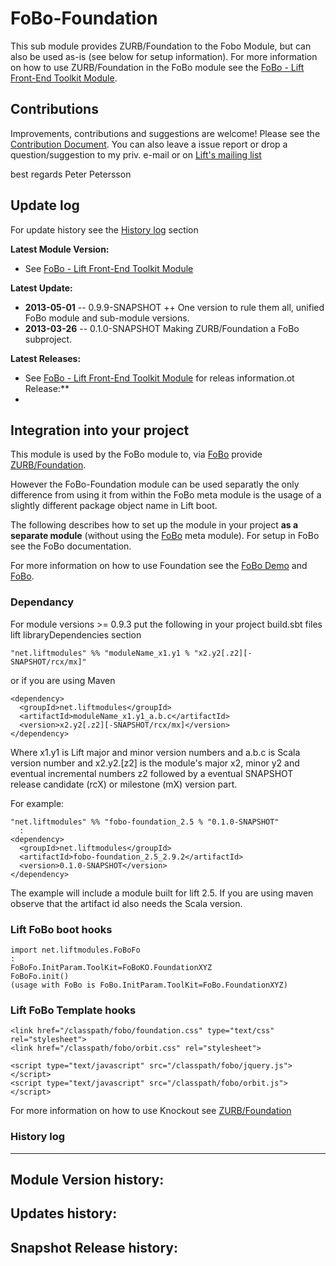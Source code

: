 FoBo-Foundation
=================

This sub module provides ZURB/Foundation to the Fobo Module, but can also be used as-is (see below for setup information).
For more information on how to use ZURB/Foundation in the FoBo module see the [FoBo - Lift Front-End Toolkit Module](https://github.com/karma4u101/FoBo).

Contributions
------
Improvements, contributions and suggestions are welcome! Please see the [Contribution Document](https://github.com/karma4u101/FoBo/blob/master/CONTRIBUTING.md). You can also leave a issue report or drop a question/suggestion to my priv. e-mail or on [Lift's mailing list](http://groups.google.com/group/liftweb/) 

best regards 
Peter Petersson 

Update log
----------

For update history see the [History log](https://github.com/karma4u101/FoBo/tree/master/Foundation#history-log) section

**Latest Module Version:**
- See [FoBo - Lift Front-End Toolkit Module](https://github.com/karma4u101/FoBo)  

**Latest Update:**
- **2013-05-01** -- 0.9.9-SNAPSHOT ++ One version to rule them all, unified FoBo module and sub-module versions.
- **2013-03-26** -- 0.1.0-SNAPSHOT Making ZURB/Foundation a FoBo subproject.

**Latest Releases:**
- See [FoBo - Lift Front-End Toolkit Module](https://github.com/karma4u101/FoBo) for releas information.ot Release:**
- 


Integration into your project 
-------------------------------

This module is used by the FoBo module to, via [FoBo](https://github.com/karma4u101/FoBo/blob/master/README.md) provide [ZURB/Foundation](http://foundation.zurb.com/). 

However the FoBo-Foundation module can be used separatly the only difference from using it from within the FoBo meta module is the usage of a slightly different package object name in Lift boot. 

The following describes how to set up the module in your project **as a separate module** (without using the [FoBo](https://github.com/karma4u101/FoBo/blob/master/README.md) meta module). For setup in FoBo see the FoBo documentation.

For more information on how to use Foundation see the [FoBo Demo](http://www.media4u101.se/fobo-lift-template-demo/) and [FoBo](https://github.com/karma4u101/FoBo/blob/master/README.md).  


### Dependancy

For module versions >= 0.9.3 put the following in your project build.sbt files lift libraryDependencies section 

    "net.liftmodules" %% "moduleName_x1.y1 % "x2.y2[.z2][-SNAPSHOT/rcx/mx]"

or if you are using Maven

    <dependency>
      <groupId>net.liftmodules</groupId>
      <artifactId>moduleName_x1.y1_a.b.c</artifactId>
      <version>x2.y2[.z2][-SNAPSHOT/rcx/mx]</version>
    </dependency>

Where x1.y1 is Lift major and minor version numbers and a.b.c is Scala
version number and x2.y2.[z2] is the module's major x2, minor y2 and
eventual incremental numbers z2 followed by a eventual SNAPSHOT 
release candidate (rcX) or milestone (mX) version part.

For example:

    "net.liftmodules" %% "fobo-foundation_2.5 % "0.1.0-SNAPSHOT"
      :
    <dependency>
      <groupId>net.liftmodules</groupId>
      <artifactId>fobo-foundation_2.5_2.9.2</artifactId>
      <version>0.1.0-SNAPSHOT</version>
    </dependency>

The example will include a module built for lift 2.5. If you are using maven observe that the artifact id also needs the Scala version.

### Lift FoBo boot hooks

    import net.liftmodules.FoBoFo 
    :
    FoBoFo.InitParam.ToolKit=FoBoKO.FoundationXYZ 
    FoBoFo.init()
    (usage with FoBo is FoBo.InitParam.ToolKit=FoBo.FoundationXYZ)   

### Lift FoBo Template hooks

    <link href="/classpath/fobo/foundation.css" type="text/css" rel="stylesheet">
    <link href="/classpath/fobo/orbit.css" rel="stylesheet">	
    
    <script type="text/javascript" src="/classpath/fobo/jquery.js"></script> 
    <script type="text/javascript" src="/classpath/fobo/orbit.js"></script>

For more information on how to use Knockout see [ZURB/Foundation](http://foundation.zurb.com/)


### History log
----------------

**Module Version history:**
-

**Updates history:**
- 

**Snapshot Release history:**
- 


